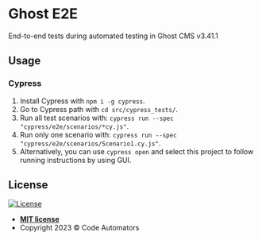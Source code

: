 # Ghost E2E

End-to-end tests during automated testing in Ghost CMS v3.41.1

## Usage

### Cypress

1. Install Cypress with `npm i -g cypress`.
2. Go to Cypress path with `cd src/cypress_tests/`.
3. Run all test scenarios with: `cypress run --spec "cypress/e2e/scenarios/*cy.js"`.
4. Run only one scenario with: `cypress run --spec "cypress/e2e/scenarios/Scenario1.cy.js"`.
5. Alternatively, you can use `cypress open` and select this project to follow running instructions by using GUI.

## License

[![License](http://img.shields.io/:license-mit-blue.svg?style=flat-square)](http://badges.mit-license.org)

-   **[MIT license](LICENSE)**
-   Copyright 2023 © Code Automators
